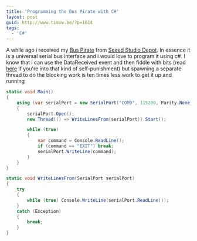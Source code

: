 ```yaml
---
title: 'Programming the Bus Pirate with C#'
layout: post
guid: http://www.timvw.be/?p=1614
tags:
  - 'C#'
---
```

A while ago i received my [Bus Pirate](http://code.google.com/p/the-bus-pirate/) from [Seeed Studio Depot](http://www.seeedstudio.com/depot/). In essence it is a universal serial bus interface and i would love to program it using c#. I know that i can use the DataReceived event and then fiddle with bits (read [here](http://msmvps.com/blogs/coad/archive/2005/03/23/39466.aspx#usb) if you're into that kind of self-punishment) but spawning a separate thread to do the blocking work is ten times less work to get it up and running

```csharp
static void Main()
{
	using (var serialPort = new SerialPort("COM9", 115200, Parity.None, 8, StopBits.One))
	{
		serialPort.Open();
		new Thread(() => WriteLinesFrom(serialPort)).Start();

		while (true)
		{
			var command = Console.ReadLine();
			if (command == "EXIT") break;
			serialPort.WriteLine(command);
		}
	}
}

static void WriteLinesFrom(SerialPort serialPort)
{
	try
	{
		while (true) Console.WriteLine(serialPort.ReadLine());
	}
	catch (Exception)
	{
		break;
	}
}
```
